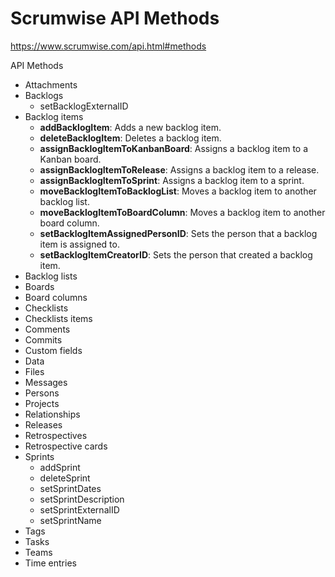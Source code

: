 # Scrumwise API Methods

https://www.scrumwise.com/api.html#methods

API Methods
- Attachments
- Backlogs
    + setBacklogExternalID
- Backlog items
    + **addBacklogItem**: Adds a new backlog item. 
    + **deleteBacklogItem**: Deletes a backlog item. 
    + **assignBacklogItemToKanbanBoard**: Assigns a backlog item to a Kanban board. 
    + **assignBacklogItemToRelease**: Assigns a backlog item to a release. 
    + **assignBacklogItemToSprint**: Assigns a backlog item to a sprint. 
    + **moveBacklogItemToBacklogList**: Moves a backlog item to another backlog list. 
    + **moveBacklogItemToBoardColumn**: Moves a backlog item to another board column. 
    + **setBacklogItemAssignedPersonID**: Sets the person that a backlog item is assigned to. 
    + **setBacklogItemCreatorID**: Sets the person that created a backlog item.
- Backlog lists
- Boards
- Board columns
- Checklists
- Checklists items
- Comments
- Commits
- Custom fields
- Data
- Files
- Messages
- Persons
- Projects
- Relationships
- Releases
- Retrospectives
- Retrospective cards
- Sprints
    + addSprint
    + deleteSprint 
    + setSprintDates 
    + setSprintDescription
    + setSprintExternalID
    + setSprintName
- Tags
- Tasks
- Teams
- Time entries


